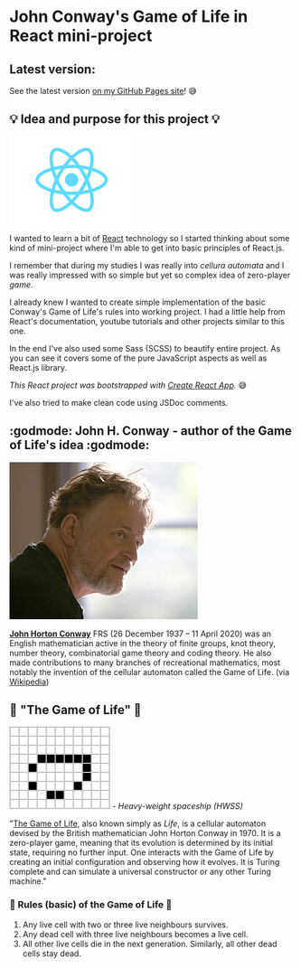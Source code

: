 # John Conway's Game of Life in React mini-project


## Latest version:

See the latest version [on my GitHub Pages site](https://kwarchalowski.github.io/conways-gol-react/)! :sweat_smile:


## :bulb: Idea and purpose for this project :bulb:

![picture alt](img/220px-React-icon.png "React.js logo")

I wanted to learn a bit of [React](https://en.wikipedia.org/wiki/React_(JavaScript_library)) technology so I started thinking about some kind of mini-project where I'm able to get into basic principles of React.js.

I remember that during my studies I was really into *cellura automata* and I was really impressed with so simple but yet so complex idea of zero-player *game*.

I already knew I wanted to create simple implementation of the basic Conway's Game of Life's rules into working project. I had a little help from React's documentation, youtube tutorials and other projects similar to this one.

In the end I've also used some Sass (SCSS) to beautify entire project. As you can see it covers some of the pure JavaScript aspects as well as React.js library.

*This React project was bootstrapped with [Create React App](https://github.com/facebook/create-react-app).* :sweat_smile:

I've also tried to make clean code using JSDoc comments.

## :godmode: John H. Conway - author of the Game of Life's idea :godmode:

![picture alt](img/John_H_Conway_2005.jpg "John H. Conway in 2005")

**[John Horton Conway]((https://en.wikipedia.org/wiki/John_Horton_Conway))** FRS (26 December 1937 – 11 April 2020) was an English mathematician active in the theory of finite groups, knot theory, number theory, combinatorial game theory and coding theory. He also made contributions to many branches of recreational mathematics, most notably the invention of the cellular automaton called the Game of Life. (via [Wikipedia](https://en.wikipedia.org/wiki/John_Horton_Conway))

## :game_die: "The Game of Life" :game_die:

![picture alt](img/Animated_Hwss.gif "Heavy-weight spaceship (HWSS)")
*- Heavy-weight spaceship (HWSS)*

"[The Game of Life](https://en.wikipedia.org/wiki/Conway%27s_Game_of_Life), also known simply as *Life*, is a cellular automaton devised by the British mathematician John Horton Conway in 1970. It is a zero-player game, meaning that its evolution is determined by its initial state, requiring no further input. One interacts with the Game of Life by creating an initial configuration and observing how it evolves. It is Turing complete and can simulate a universal constructor or any other Turing machine."

### :memo: Rules (basic) of the Game of Life :memo:

1. Any live cell with two or three live neighbours survives.
2. Any dead cell with three live neighbours becomes a live cell.
3. All other live cells die in the next generation. Similarly, all other dead cells stay dead.

